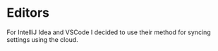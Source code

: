 # Editors

For IntelliJ Idea and VSCode I decided to use their method for syncing settings using the cloud.